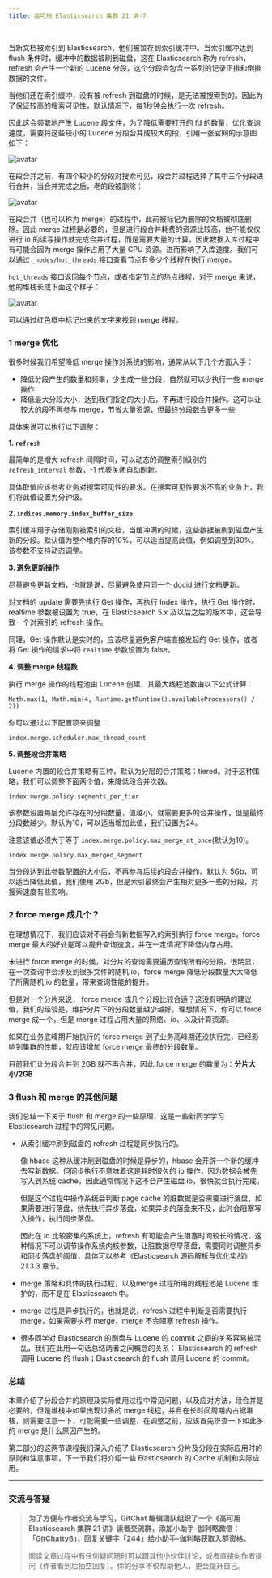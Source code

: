 ```yaml
---
title: 高可用 Elasticsearch 集群 21 讲-7
---
```

<article id="topicContainer" class="column_content"><h2 class="topic_title"></h2><div><p>当新文档被索引到 Elasticsearch，他们被暂存到索引缓冲中。当索引缓冲达到 flush 条件时，缓冲中的数据被刷到磁盘，这在 Elasticsearch 称为 refresh，refresh 会产生一个新的 Lucene 分段，这个分段会包含一系列的记录正排和倒排数据的文件。</p>
<p>当他们还在索引缓冲，没有被 refresh 到磁盘的时候，是无法被搜索到的。因此为了保证较高的搜索可见性，默认情况下，每1秒钟会执行一次 refresh。</p>
<p>因此这会频繁地产生 Lucene 段文件，为了降低需要打开的 fd 的数量，优化查询速度，需要将这些较小的 Lucene 分段合并成较大的段，引用一张官网的示意图如下：</p>
<p><img src="https://images.gitbook.cn/FsziqJaho_e2aQYv6APf4sy0kCGK" alt="avatar" /></p>
<p>在段合并之前，有四个较小的分段对搜索可见，段合并过程选择了其中三个分段进行合并，当合并完成之后，老的段被删除：</p>
<p><img src="https://images.gitbook.cn/Fk7gDD8YDlbU8YuhK_Xt_zP1LuFR" alt="avatar" /></p>
<p>在段合并（也可以称为 merge）的过程中，此前被标记为删除的文档被彻底删除。因此 merge 过程是必要的，但是进行段合并耗费的资源比较高，他不能仅仅进行 io 的读写操作就完成合并过程，而是需要大量的计算，因此数据入库过程中有可能会因为 merge 操作占用了大量 CPU 资源。进而影响了入库速度。我们可以通过 <code>_nodes/hot_threads</code> 接口查看节点有多少个线程在执行 merge。</p>
<p><code>hot_threads</code> 接口返回每个节点，或者指定节点的热点线程，对于 merge 来说，他的堆栈长成下面这个样子：</p>
<p><img src="https://images.gitbook.cn/FuX5iCYIzPTx432Xeh9N8JF9-o-D" alt="avatar" /></p>
<p>可以通过红色框中标记出来的文字来找到 merge 线程。</p>
<h3 id="1merge">1 merge 优化</h3>
<p>很多时候我们希望降低 merge 操作对系统的影响，通常从以下几个方面入手：</p>
<ul>
<li>降低分段产生的数量和频率，少生成一些分段，自然就可以少执行一些 merge 操作</li>
<li>降低最大分段大小，达到我们指定的大小后，不再进行段合并操作。这可以让较大的段不再参与 merge，节省大量资源，但最终分段数会更多一些</li>
</ul>
<p>具体来说可以执行以下调整：</p>
<p><strong>1. <code>refresh</code></strong></p>
<p>最简单的是增大 refresh 间隔时间，可以动态的调整索引级别的 <code>refresh_interval</code> 参数，-1 代表关闭自动刷新。</p>
<p>具体取值应该参考业务对搜索可见性的要求。在搜索可见性要求不高的业务上，我们将此值设置为分钟级。</p>
<p><strong>2. <code>indices.memory.index_buffer_size</code></strong></p>
<p>索引缓冲用于存储刚刚被索引的文档，当缓冲满的时候，这些数据被刷到磁盘产生新的分段。默认值为整个堆内存的10%，可以适当提高此值，例如调整到30%。该参数不支持动态调整。</p>
<p><strong>3. 避免更新操作</strong></p>
<p>尽量避免更新文档，也就是说，尽量避免使用同一个 docid 进行文档更新。</p>
<p>对文档的 update 需要先执行 Get 操作，再执行 Index 操作，执行 Get 操作时，realtime 参数被设置为 true，在 Elasticsearch 5.x 及以后之后的版本中，这会导致一个对索引的 refresh 操作。</p>
<p>同理，Get 操作默认是实时的，应该尽量避免客户端直接发起的 Get 操作，或者将 Get 操作的请求中将 <code>realtime</code> 参数设置为 false。</p>
<p><strong>4. 调整 merge 线程数</strong></p>
<p>执行 merge 操作的线程池由 Lucene 创建，其最大线程池数由以下公式计算：</p>
<pre><code>Math.max(1, Math.min(4, Runtime.getRuntime().availableProcessors() / 2))
</code></pre>
<p>你可以通过以下配置项来调整：</p>
<pre><code>index.merge.scheduler.max_thread_count
</code></pre>
<p><strong>5. 调整段合并策略</strong></p>
<p>Lucene 内置的段合并策略有三种，默认为分层的合并策略：tiered。对于这种策略，我们可以调整下面两个值，来降低段合并次数。</p>
<pre><code>index.merge.policy.segments_per_tier
</code></pre>
<p>该参数设置每层允许存在的分段数量，值越小，就需要更多的合并操作，但是最终分段数越少。默认为10，可以适当增加此值，我们设置为24。</p>
<p>注意该值必须大于等于 <code>index.merge.policy.max_merge_at_once</code>(默认为10)。</p>
<pre><code>index.merge.policy.max_merged_segment
</code></pre>
<p>当分段达到此参数配置的大小后，不再参与后续的段合并操作。默认为 5Gb，可以适当降低此值，我们使用 2Gb，但是索引最终会产生相对更多一些的分段，对搜索速度有些影响。</p>
<h3 id="2forcemerge">2 force merge 成几个？</h3>
<p>在理想情况下，我们应该对不再会有新数据写入的索引执行 force merge，force merge 最大的好处是可以提升查询速度，并在一定情况下降低内存占用。</p>
<p>未进行 force merge 的时候，对分片的查询需要遍历查询所有的分段，很明显，在一次查询中会涉及到很多文件的随机 io，force merge 降低分段数量大大降低了所需随机 io 的数量，带来查询性能的提升。</p>
<p>但是对一个分片来说， force merge 成几个分段比较合适？这没有明确的建议值，我们的经验是，维护分片下的分段数量越少越好，理想情况下，你可以 force merge 成一个，但是 merge 过程占用大量的网络、io、以及计算资源。</p>
<p>如果在业务底峰期开始执行的 force merge 到了业务高峰期还没执行完，已经影响到集群的性能，就应该增加 force merge 最终的分段数量。</p>
<p>目前我们让分段合并到 2GB 就不再合并，因此 force merge 的数量为：<strong>分片大小/2GB</strong></p>
<h3 id="3flushmerge">3 flush 和 merge 的其他问题</h3>
<p>我们总结一下关于 flush 和 merge 的一些原理，这是一些新同学学习 Elasticsearch 过程中的常见问题。</p>
<ul>
<li><p>从索引缓冲刷到磁盘的 refresh 过程是同步执行的。</p>
<p>像 hbase 这种从缓冲刷到磁盘的时候是异步的，hbase 会开辟一个新的缓冲去写新数据。但同步执行不意味着这是耗时很久的 io 操作，因为数据会被先写入到系统 cache，因此通常情况下这不会产生磁盘 io，很快就会执行完成。</p>
<p>但是这个过程中操作系统会判断 page cache 的脏数据是否需要进行落盘，如果需要进行落盘，他先执行异步落盘，如果异步的落盘来不及，此时会阻塞写入操作，执行同步落盘。</p>
<p>因此在 io 比较密集的系统上，refresh 有可能会产生阻塞时间较长的情况，这种情况下可以调节操作系统内核参数，让脏数据尽早落盘，需要同时调整异步和同步落盘的阈值，具体可以参考《Elasticsearch 源码解析与优化实战》 21.3.3 章节。</p></li>
<li><p>merge 策略和具体的执行过程，以及merge 过程所用的线程池是 Lucene 维护的，而不是在 Elasticsearch 中。</p></li>
<li><p>merge 过程是异步执行的，也就是说，refresh 过程中判断是否需要执行 merge，如果需要执行 merge，merge 不会阻塞 refresh 操作。</p></li>
<li><p>很多同学对 Elasticsearch 的刷盘与 Lucene 的 commit 之间的关系容易搞混乱，我们在此用一句话总结两者之间概念的关系： Elasticsearch 的 refresh 调用 Lucene 的 flush；Elasticsearch 的 flush 调用 Lucene 的 commit。</p></li>
</ul>
<h3 id="">总结</h3>
<p>本章介绍了分段合并的原理及实际使用过程中常见问题，以及应对方法，段合并是必要的，但是堆栈中如果出现过多的 merge 线程，并且在长时间周期内占据堆栈，则需要注意一下，可能需要一些调整，在调整之前，应该首先排查一下如此多的 merge 是什么原因产生的。</p>
<p>第二部分的这两节课程我们深入介绍了 Elasticsearch 分片及分段在实际应用时的原则和注意事项，下一节我们将介绍一些 Elasticsearch 的 Cache 机制和实际应用。</p>
<hr />
<h3 id="-1">交流与答疑</h3>
<blockquote>
  <p><strong>为了方便与作者交流与学习，GitChat 编辑团队组织了一个《高可用 Elasticsearch 集群 21 讲》读者交流群，添加小助手-伽利略微信：「GitChatty6」，回复关键字「244」给小助手-伽利略获取入群资格。</strong></p>
  <p>阅读文章过程中有任何疑问随时可以跟其他小伙伴讨论，或者直接向作者提问（作者看到后抽空回复）。你的分享不仅帮助他人，更会提升自己。</p>
</blockquote></div></article>